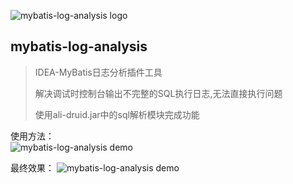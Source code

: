 ![mybatis-log-analysis logo](https://plugins.jetbrains.com/files/14958/148907/icon/pluginIcon.svg)

## mybatis-log-analysis

> IDEA-MyBatis日志分析插件工具  
>   
> 解决调试时控制台输出不完整的SQL执行日志,无法直接执行问题  
>   
> 使用ali-druid.jar中的sql解析模块完成功能

使用方法：  
![mybatis-log-analysis demo](https://www.yanuoer.com/img/mybatis_log_analysis/demonstration.gif)

最终效果：
![mybatis-log-analysis demo](https://www.yanuoer.com/img/mybatis_log_analysis/demonstration.jpg)

